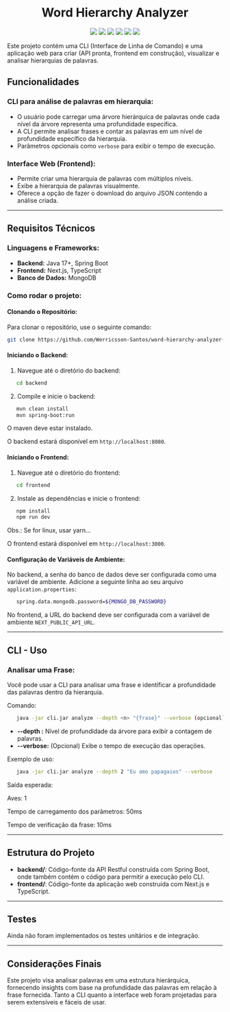 <h1 align="center">Word Hierarchy Analyzer</h1>

<p align='center'> 
    <img src="https://img.shields.io/badge/Java-4d524e?style=for-the-badge&logo=spring"/>
    <img src="https://img.shields.io/badge/spring boot-4d524e?style=for-the-badge&logo=spring-boot"/>
    <img src="https://img.shields.io/badge/Node-4d524e?style=for-the-badge&logo=node.js"/>
    <img src="https://img.shields.io/badge/Typescript-4d524e?style=for-the-badge&logo=typescript"/>
    <img src="https://img.shields.io/badge/Next-4d524e?style=for-the-badge&logo=next.js"/>
    <img src="https://img.shields.io/badge/mongodb-4d524e?style=for-the-badge&logo=mongodb"/>  
</p>

Este projeto contém uma CLI (Interface de Linha de Comando) e uma aplicação web para criar (API pronta, frontend em construção), visualizar e analisar hierarquias de palavras.

## Funcionalidades

### CLI para análise de palavras em hierarquia:
- O usuário pode carregar uma árvore hierárquica de palavras onde cada nível da árvore representa uma profundidade específica.
- A CLI permite analisar frases e contar as palavras em um nível de profundidade específico da hierarquia.
- Parâmetros opcionais como `verbose` para exibir o tempo de execução.

### Interface Web (Frontend):
- Permite criar uma hierarquia de palavras com múltiplos níveis.
- Exibe a hierarquia de palavras visualmente.
- Oferece a opção de fazer o download do arquivo JSON contendo a análise criada.

---

## Requisitos Técnicos

### Linguagens e Frameworks:
- **Backend:** Java 17+, Spring Boot
- **Frontend:** Next.js, TypeScript
- **Banco de Dados:** MongoDB

### Como rodar o projeto:

#### Clonando o Repositório:
Para clonar o repositório, use o seguinte comando:

```bash
git clone https://github.com/Werricsson-Santos/word-hierarchy-analyzer-wa.git
```

#### Iniciando o Backend:
1. Navegue até o diretório do backend:
```bash
   cd backend
```

2. Compile e inicie o backend:
```bash
   mvn clean install
   mvn spring-boot:run
```
O maven deve estar instalado.

O backend estará disponível em `http://localhost:8080`.

#### Iniciando o Frontend:
1. Navegue até o diretório do frontend:
```bash
   cd frontend
```

2. Instale as dependências e inicie o frontend:
```bash
   npm install
   npm run dev
```
Obs.: Se for linux, usar yarn...

O frontend estará disponível em `http://localhost:3000`.

#### Configuração de Variáveis de Ambiente:
No backend, a senha do banco de dados deve ser configurada como uma variável de ambiente. Adicione a seguinte linha ao seu arquivo `application.properties`:
```bash
   spring.data.mongodb.password=${MONGO_DB_PASSWORD}
```

No frontend, a URL do backend deve ser configurada com a variável de ambiente `NEXT_PUBLIC_API_URL`.

---

## CLI - Uso

### Analisar uma Frase:
Você pode usar a CLI para analisar uma frase e identificar a profundidade das palavras dentro da hierarquia.

Comando:
```bash
   java -jar cli.jar analyze --depth <n> "{frase}" --verbose (opcional) 
```

- **--depth <n>:** Nível de profundidade da árvore para exibir a contagem de palavras.
- **--verbose:** (Opcional) Exibe o tempo de execução das operações.

Exemplo de uso:
```bash
   java -jar cli.jar analyze --depth 2 "Eu amo papagaios" --verbose
```

Saída esperada:

   Aves: 1

   Tempo de carregamento dos parâmetros: 50ms

   Tempo de verificação da frase: 10ms

---

## Estrutura do Projeto

- **backend/**: Código-fonte da API Restful construída com Spring Boot, onde também contém o código para permitir a execução pelo CLI.
- **frontend/**: Código-fonte da aplicação web construída com Next.js e TypeScript.

---

## Testes

Ainda não foram implementados os testes unitários e de integração.

---

## Considerações Finais
Este projeto visa analisar palavras em uma estrutura hierárquica, fornecendo insights com base na profundidade das palavras em relação à frase fornecida. Tanto a CLI quanto a interface web foram projetadas para serem extensíveis e fáceis de usar.
